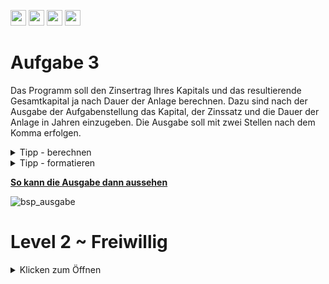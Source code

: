<a href="https://github.com/hshf1/VorlesungC/discussions"><img src="https://img.shields.io/badge/Allgemein-Q%26A-informational?logo=github" height="25"/></a>
<a href="https://github.com/hshf1/VorlesungC/discussions/categories/02_übungsaufgaben"><img src="https://img.shields.io/badge/Übungsaufgaben-Q%26A-informational?logo=c" height="25"/></a>
<a href="https://github.com/hshf1/VorlesungC/discussions/8"><img src="https://img.shields.io/badge/Aufgabe_bewerten-red?logo=c" height="25"/></a>
<a href="https://moodle.hs-hannover.de/course/view.php?id=20976"><img src="https://img.shields.io/badge/Quizfragen-orange?logo=c" height="25"/></a>

# Aufgabe 3

Das Programm soll den Zinsertrag Ihres Kapitals und das resultierende Gesamtkapital ja nach Dauer der Anlage berechnen. Dazu sind nach der Ausgabe der Aufgabenstellung das Kapital, der Zinssatz und die Dauer der Anlage in Jahren einzugeben. Die Ausgabe soll mit zwei Stellen nach dem Komma erfolgen.

<details>
<summary>Tipp - berechnen</summary>
  
Das Kapital lässt sich am einfachsten mit einer Potenzfunktion berechnen. Diese befindet sich in der ```math.h``` Bibliothek. Mit der Funktion ```pow(a,b)``` wird der Wert für a^b berechnet. Eine weitere Möglichkeit wäre die Programmierung einer Schleife, die Ihnen jährlich das neue Kapital mit dem Zinssatz ausrechnet.
  
</details>

<details>
  <summary>Tipp - formatieren</summary>
  
Zum Formatieren von Kommazahlen existiert ein Tipp in Aufgabe 2: https://github.com/hshf1/VorlesungC/blob/main/Übungsaufgaben/Aufgabe_02.md
  
  </details>
  
<ins><b>So kann die Ausgabe dann aussehen</b></ins>
<br />

![bsp_ausgabe](https://user-images.githubusercontent.com/100713757/192163687-70363bde-9dce-4338-97ad-1e9d1ab08b2b.gif)

# Level 2 ~ Freiwillig
<details>
<summary>Klicken zum Öffnen</summary>
  
Erweitern Sie das Programm so, dass immer nach 2 Jahren der Zinssatz sich um 1% verringert. (Jedoch nicht unter 0 fällt)


</details>
